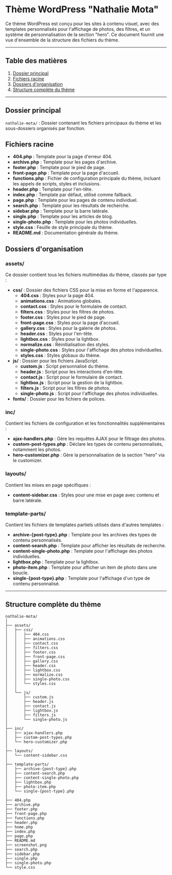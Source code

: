# Thème WordPress "Nathalie Mota"

Ce thème WordPress est conçu pour les sites à contenu visuel, avec des templates personnalisés pour l'affichage de photos, des filtres, et un système de personnalisation de la section "hero". Ce document fournit une vue d'ensemble de la structure des fichiers du thème.

---

## Table des matières
1. [Dossier principal](#dossier-principal)
2. [Fichiers racine](#fichiers-racine)
3. [Dossiers d'organisation](#dossiers-dorganisation)
4. [Structure complète du thème](#structure-complète-du-thème)

---

## Dossier principal

`nathalie-mota/` : Dossier contenant les fichiers principaux du thème et les sous-dossiers organisés par fonction.

## Fichiers racine

- **404.php** : Template pour la page d'erreur 404.
- **archive.php** : Template pour les pages d'archive.
- **footer.php** : Template pour le pied de page.
- **front-page.php** : Template pour la page d'accueil.
- **functions.php** : Fichier de configuration principale du thème, incluant les appels de scripts, styles et inclusions.
- **header.php** : Template pour l'en-tête.
- **index.php** : Template par défaut, utilisé comme fallback.
- **page.php** : Template pour les pages de contenu individuel.
- **search.php** : Template pour les résultats de recherche.
- **sidebar.php** : Template pour la barre latérale.
- **single.php** : Template pour les articles de blog.
- **single-photo.php** : Template pour les photos individuelles.
- **style.css** : Feuille de style principale du thème.
- **README.md** : Documentation générale du thème.

## Dossiers d'organisation

### assets/

Ce dossier contient tous les fichiers multimédias du thème, classés par type :

- **css/** : Dossier des fichiers CSS pour la mise en forme et l'apparence.
  - **404.css** : Styles pour la page 404.
  - **animations.css** : Animations globales.
  - **contact.css** : Styles pour le formulaire de contact.
  - **filters.css** : Styles pour les filtres de photos.
  - **footer.css** : Styles pour le pied de page.
  - **front-page.css** : Styles pour la page d'accueil.
  - **gallery.css** : Styles pour la galerie de photos.
  - **header.css** : Styles pour l'en-tête.
  - **lightbox.css** : Styles pour la lightbox.
  - **normalize.css** : Réinitialisation des styles.
  - **single-photo.css** : Styles pour l'affichage des photos individuelles.
  - **styles.css** : Styles globaux du thème.
- **js/** : Dossier pour les fichiers JavaScript.
  - **custom.js** : Script personnalisé du thème.
  - **header.js** : Script pour les interactions d'en-tête.
  - **contact.js** : Script pour le formulaire de contact.
  - **lightbox.js** : Script pour la gestion de la lightbox.
  - **filters.js** : Script pour les filtres de photos.
  - **single-photo.js** : Script pour l'affichage des photos individuelles.
- **fonts/** : Dossier pour les fichiers de polices.

### inc/

Contient les fichiers de configuration et les fonctionnalités supplémentaires :

- **ajax-handlers.php** : Gère les requêtes AJAX pour le filtrage des photos.
- **custom-post-types.php** : Déclare les types de contenu personnalisés, notamment les photos.
- **hero-customizer.php** : Gère la personnalisation de la section "hero" via le customizer.

### layouts/

Contient les mises en page spécifiques :

- **content-sidebar.css** : Styles pour une mise en page avec contenu et barre latérale.

### template-parts/

Contient les fichiers de templates partiels utilisés dans d'autres templates :

- **archive-{post-type}.php** : Template pour les archives des types de contenu personnalisés.
- **content-search.php** : Template pour afficher les résultats de recherche.
- **content-single-photo.php** : Template pour l'affichage des photos individuelles.
- **lightbox.php** : Template pour la lightbox.
- **photo-item.php** : Template pour afficher un item de photo dans une boucle.
- **single-{post-type}.php** : Template pour l'affichage d'un type de contenu personnalisé.

---

## Structure complète du thème

```plaintext
nathalie-mota/
│
├── assets/
│   ├── css/
│   │   ├── 404.css
│   │   ├── animations.css
│   │   ├── contact.css
│   │   ├── filters.css
│   │   ├── footer.css
│   │   ├── front-page.css
│   │   ├── gallery.css
│   │   ├── header.css
│   │   ├── lightbox.css
│   │   ├── normalize.css
│   │   ├── single-photo.css
│   │   └── styles.css
│   │
│   └── js/
│       ├── custom.js
│       ├── header.js
│       ├── contact.js
│       ├── lightbox.js
│       ├── filters.js
│       └── single-photo.js
│
├── inc/
│   ├── ajax-handlers.php
│   ├── custom-post-types.php
│   └── hero-customizer.php
│
├── layouts/
│   └── content-sidebar.css
│
├── template-parts/
│   ├── archive-{post-type}.php
│   ├── content-search.php
│   ├── content-single-photo.php
│   ├── lightbox.php
│   ├── photo-item.php
│   └── single-{post-type}.php
│
├── 404.php
├── archive.php
├── footer.php
├── front-page.php
├── functions.php
├── header.php
├── home.php
├── index.php
├── page.php
├── README.md
├── screenshot.png
├── search.php
├── sidebar.php
├── single.php
├── single-photo.php
└── style.css
